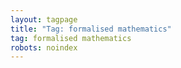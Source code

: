 ```yaml
---
layout: tagpage
title: "Tag: formalised mathematics"
tag: formalised mathematics
robots: noindex
---
```

